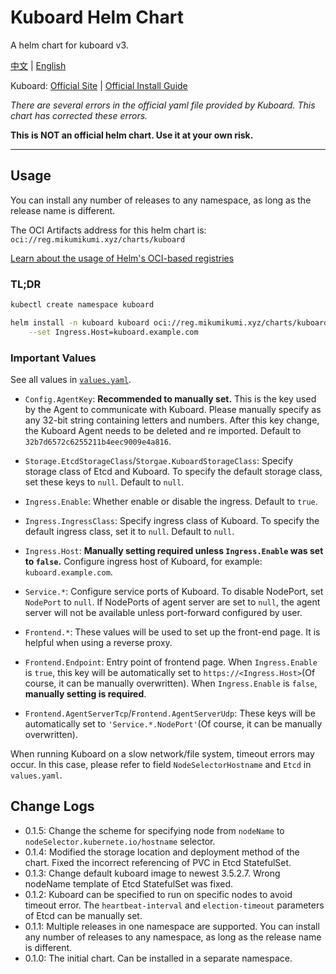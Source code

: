 # Kuboard Helm Chart

A helm chart for kuboard v3.

[中文](./README.md) | [English](./README_en.md)

Kuboard: [Official Site](https://kuboard.cn/) | [Official Install Guide](https://kuboard.cn/install/v3/install-in-k8s.html#%E6%96%B9%E6%B3%95%E4%BA%8C-%E4%BD%BF%E7%94%A8-storageclass-%E6%8F%90%E4%BE%9B%E6%8C%81%E4%B9%85%E5%8C%96)

*There are several errors in the official yaml file provided by Kuboard. This chart has corrected these errors.*

**This is NOT an official helm chart. Use it at your own risk.**

---

## Usage

You can install any number of releases to any namespace, as long as the release name is different.

The OCI Artifacts address for this helm chart is: `oci://reg.mikumikumi.xyz/charts/kuboard`

[Learn about the usage of Helm's OCI-based registries](https://helm.sh/docs/topics/registries/)

### TL;DR
```sh
kubectl create namespace kuboard

helm install -n kuboard kuboard oci://reg.mikumikumi.xyz/charts/kuboard \
    --set Ingress.Host=kuboard.example.com
```

### Important Values

See all values in [`values.yaml`](./values.yaml).

- `Config.AgentKey`: **Recommended to manually set.** This is the key used by the Agent to communicate with Kuboard. Please manually specify as any 32-bit string containing letters and numbers. After this key change, the Kuboard Agent needs to be deleted and re imported. Default to `32b7d6572c6255211b4eec9009e4a816`.


- `Storage.EtcdStorageClass`/`Storgae.KuboardStorageClass`: Specify storage class of Etcd and Kuboard. To specify the default storage class, set these keys to `null`. Default to `null`.


- `Ingress.Enable`: Whether enable or disable the ingress. Default to `true`.
- `Ingress.IngressClass`: Specify ingress class of Kuboard. To specify the default ingress class, set it to `null`. Default to `null`.
- `Ingress.Host`: **Manually setting required unless `Ingress.Enable` was set to `false`.** Configure ingress host of Kuboard, for example: `kuboard.example.com`.


- `Service.*`: Configure service ports of Kuboard. To disable NodePort, set `NodePort` to `null`. If NodePorts of agent server are set to `null`, the agent server will not be available unless port-forward configured by user.


- `Frontend.*`: These values will be used to set up the front-end page. It is helpful when using a reverse proxy.
- `Frontend.Endpoint`: Entry point of frontend page. When `Ingress.Enable` is `true`, this key will be automatically set to `https://<Ingress.Host>`(Of course, it can be manually overwritten). When `Ingress.Enable` is `false`, **manually setting is required**.
- `Frontend.AgentServerTcp`/`Frontend.AgentServerUdp`: These keys will be automatically set to `'Service.*.NodePort'`(Of course, it can be manually overwritten).

When running Kuboard on a slow network/file system, timeout errors may occur. In this case, please refer to field `NodeSelectorHostname` and `Etcd` in `values.yaml`.

## Change Logs

- 0.1.5: Change the scheme for specifying node from `nodeName` to `nodeSelector.kubernete.io/hostname` selector.
- 0.1.4: Modified the storage location and deployment method of the chart. Fixed the incorrect referencing of PVC in Etcd StatefulSet.
- 0.1.3: Change default kuboard image to newest 3.5.2.7. Wrong nodeName template of Etcd StatefulSet was fixed.
- 0.1.2: Kuboard can be specified to run on specific nodes to avoid timeout error. The `heartbeat-interval` and `election-timeout` parameters of Etcd can be manually set.
- 0.1.1: Multiple releases in one namespace are supported. You can install any number of releases to any namespace, as long as the release name is different.
- 0.1.0: The initial chart. Can be installed in a separate namespace.
